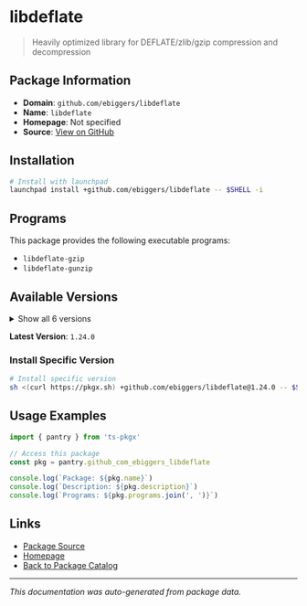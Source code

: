 # libdeflate

> Heavily optimized library for DEFLATE/zlib/gzip compression and decompression

## Package Information

- **Domain**: `github.com/ebiggers/libdeflate`
- **Name**: `libdeflate`
- **Homepage**: Not specified
- **Source**: [View on GitHub](https://github.com/pkgxdev/pantry/tree/main/projects/github.com/ebiggers/libdeflate/package.yml)

## Installation

```bash
# Install with launchpad
launchpad install +github.com/ebiggers/libdeflate -- $SHELL -i
```

## Programs

This package provides the following executable programs:

- `libdeflate-gzip`
- `libdeflate-gunzip`

## Available Versions

<details>
<summary>Show all 6 versions</summary>

- `1.24.0`, `1.23.0`, `1.22.0`, `1.21.0`, `1.20.0`
- `1.19.0`

</details>

**Latest Version**: `1.24.0`

### Install Specific Version

```bash
# Install specific version
sh <(curl https://pkgx.sh) +github.com/ebiggers/libdeflate@1.24.0 -- $SHELL -i
```

## Usage Examples

```typescript
import { pantry } from 'ts-pkgx'

// Access this package
const pkg = pantry.github_com_ebiggers_libdeflate

console.log(`Package: ${pkg.name}`)
console.log(`Description: ${pkg.description}`)
console.log(`Programs: ${pkg.programs.join(', ')}`)
```

## Links

- [Package Source](https://github.com/pkgxdev/pantry/tree/main/projects/github.com/ebiggers/libdeflate/package.yml)
- [Homepage](#)
- [Back to Package Catalog](../package-catalog.md)

---

*This documentation was auto-generated from package data.*
